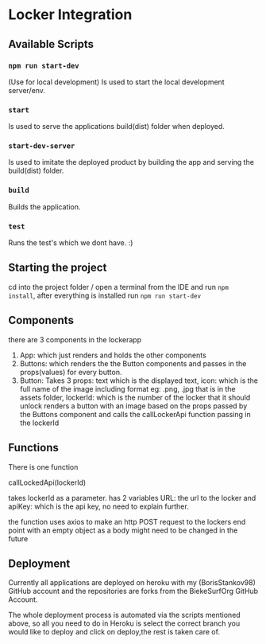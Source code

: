 # Locker Integration 

## Available Scripts

### `npm run start-dev`
(Use for local development)
Is used to start the local development server/env.

###   `start`
Is used to serve the applications build(dist) folder when deployed.

###  `start-dev-server`
Is used to imitate the deployed product by building the app and serving the build(dist) folder.

###  `build`
Builds the application.

###    `test`
Runs the test's which we dont have. :)

## Starting the project

cd into the project folder / open a terminal from the IDE and run `npm install`, after everything is installed run `npm run start-dev`

## Components 

there are 3 components in the lockerapp 

1. App: which just renders and holds the other components
2. Buttons: which renders the the Button components and passes in the props(values) for every button.
3. Button:
   Takes 3 props: text which is the displayed text, icon: which is the full name of the image including format eg: .png, .jpg that is in the assets folder, lockerId: which is the number of the locker that it should unlock
   renders a button with an image based on the props passed by the Buttons component and calls the callLockerApi function passing in the lockerId

## Functions

   There is one function 

   callLockedApi(lockerId)

   takes lockerId as a parameter.
   has 2 variables URL: the url to the locker and apiKey: which is the api key, no need to explain further.

   the function uses axios to make an http POST request to the lockers end point with an empty object as a body might need to be changed in the future

## Deployment 

 Currently all applications are deployed on heroku with my (BorisStankov98) GitHub account and the repositories are forks from the BiekeSurfOrg GitHub Account. 

 The whole deployment process is automated via the scripts mentioned above, so all you need to do in Heroku is select the correct branch you would like to deploy and click on deploy,the rest is taken care of. 

